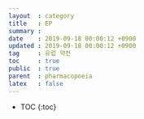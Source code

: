```yaml
---
layout  : category
title   : EP
summary :
date    : 2019-09-18 00:00:12 +0900
updated : 2019-09-18 00:00:12 +0900
tag     : 유럽 약전
toc     : true
public  : true
parent  : pharmacopoeia
latex   : false
---
```

* TOC
{:toc}
